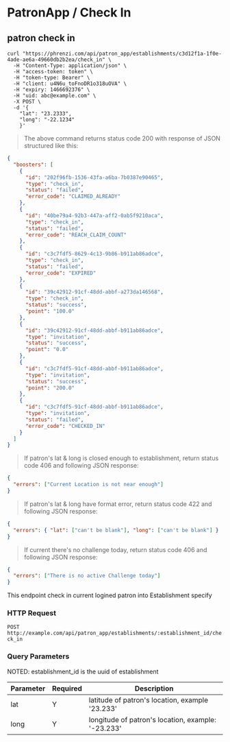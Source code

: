 # PatronApp / Check In

## patron check in

```shell
curl "https://phrenzi.com/api/patron_app/establishments/c3d12f1a-1f0e-4ade-ae6a-49660db2b2ea/check_in" \
  -H "Content-Type: application/json" \
  -H "access-token: token" \
  -H "token-type: Bearer" \
  -H "client: u4N6u_toFnoDR1o318uOVA" \
  -H "expiry: 1466692376" \
  -H "uid: abc@example.com" \
  -X POST \
  -d '{
    "lat": "23.2333",
    "long": "-22.1234"
    }'
```

> The above command returns status code 200 with response of JSON structured like this:

```json
{
  "boosters": [
    {
      "id": "202f96fb-1536-43fa-a6ba-7b0387e90465",
      "type": "check_in",
      "status": "failed",
      "error_code": "CLAIMED_ALREADY"
    },
    {
      "id": "40be79a4-92b3-447a-aff2-0ab5f9210aca",
      "type": "check_in",
      "status": "failed",
      "error_code": "REACH_CLAIM_COUNT"
    },
    {
      "id": "c3c7fdf5-8629-4c13-9b86-b911ab86adce",
      "type": "check_in",
      "status": "failed",
      "error_code": "EXPIRED"
    },
    {
      "id": "39c42912-91cf-48dd-abbf-a273da146568",
      "type": "check_in",
      "status": "success",
      "point": "100.0"
    },
    {
      "id": "39c42912-91cf-48dd-abbf-b911ab86adce",
      "type": "invitation",
      "status": "success",
      "point": "0.0"
    },
    {
      "id": "c3c7fdf5-91cf-48dd-abbf-b911ab86adce",
      "type": "invitation",
      "status": "success",
      "point": "200.0"
    },
    {
      "id": "c3c7fdf5-91cf-48dd-abbf-b911ab86adce",
      "type": "invitation",
      "status": "failed",
      "error_code": "CHECKED_IN"
    }
  ]
}
```

> If patron's lat & long is closed enough to establishment, return status code 406 and following
> JSON response:

```json
{
  "errors": ["Current Location is not near enough"]
}
```

> If patron's lat & long have format error, return status code 422 and following JSON response:

```json
{
  "errors": { "lat": ["can't be blank"], "long": ["can't be blank"] }
}
```

> If current there's no challenge today, return status code 406 and following JSON response:

```json
{
  "errors": ["There is no active Challenge today"]
}
```

This endpoint check in current logined patron into Establishment specify

### HTTP Request

`POST http://example.com/api/patron_app/establishments/:establishment_id/check_in`

### Query Parameters

NOTED: establishment_id is the uuid of establishment

Parameter | Required | Description
--------- | ----------- | -----------
lat | Y | latitude of patron's location, example '23.233'
long | Y | longitude of patron's location, example: '-23.233'
